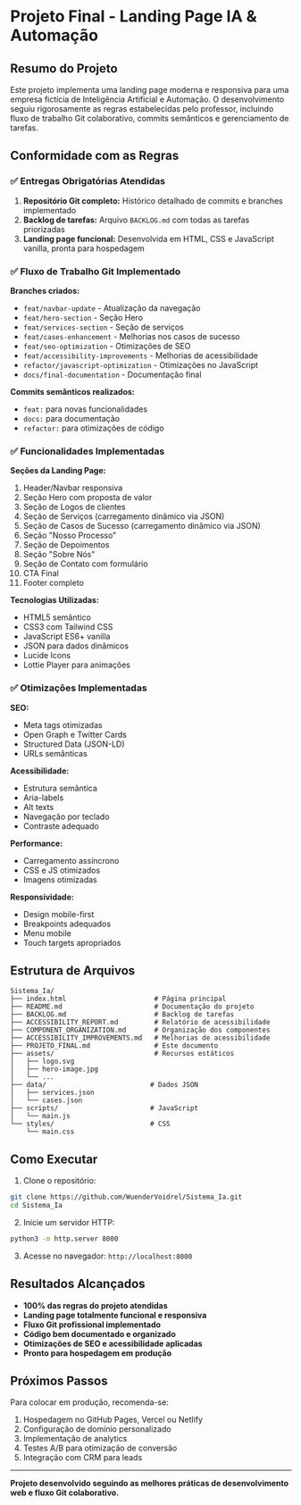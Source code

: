 # Projeto Final - Landing Page IA & Automação

## Resumo do Projeto

Este projeto implementa uma landing page moderna e responsiva para uma empresa fictícia de Inteligência Artificial e Automação. O desenvolvimento seguiu rigorosamente as regras estabelecidas pelo professor, incluindo fluxo de trabalho Git colaborativo, commits semânticos e gerenciamento de tarefas.

## Conformidade com as Regras

### ✅ Entregas Obrigatórias Atendidas

1. **Repositório Git completo:** Histórico detalhado de commits e branches implementado
2. **Backlog de tarefas:** Arquivo `BACKLOG.md` com todas as tarefas priorizadas
3. **Landing page funcional:** Desenvolvida em HTML, CSS e JavaScript vanilla, pronta para hospedagem

### ✅ Fluxo de Trabalho Git Implementado

**Branches criados:**
- `feat/navbar-update` - Atualização da navegação
- `feat/hero-section` - Seção Hero
- `feat/services-section` - Seção de serviços
- `feat/cases-enhancement` - Melhorias nos casos de sucesso
- `feat/seo-optimization` - Otimizações de SEO
- `feat/accessibility-improvements` - Melhorias de acessibilidade
- `refactor/javascript-optimization` - Otimizações no JavaScript
- `docs/final-documentation` - Documentação final

**Commits semânticos realizados:**
- `feat:` para novas funcionalidades
- `docs:` para documentação
- `refactor:` para otimizações de código

### ✅ Funcionalidades Implementadas

**Seções da Landing Page:**
1. Header/Navbar responsiva
2. Seção Hero com proposta de valor
3. Seção de Logos de clientes
4. Seção de Serviços (carregamento dinâmico via JSON)
5. Seção de Casos de Sucesso (carregamento dinâmico via JSON)
6. Seção "Nosso Processo"
7. Seção de Depoimentos
8. Seção "Sobre Nós"
9. Seção de Contato com formulário
10. CTA Final
11. Footer completo

**Tecnologias Utilizadas:**
- HTML5 semântico
- CSS3 com Tailwind CSS
- JavaScript ES6+ vanilla
- JSON para dados dinâmicos
- Lucide Icons
- Lottie Player para animações

### ✅ Otimizações Implementadas

**SEO:**
- Meta tags otimizadas
- Open Graph e Twitter Cards
- Structured Data (JSON-LD)
- URLs semânticas

**Acessibilidade:**
- Estrutura semântica
- Aria-labels
- Alt texts
- Navegação por teclado
- Contraste adequado

**Performance:**
- Carregamento assíncrono
- CSS e JS otimizados
- Imagens otimizadas

**Responsividade:**
- Design mobile-first
- Breakpoints adequados
- Menu mobile
- Touch targets apropriados

## Estrutura de Arquivos

```
Sistema_Ia/
├── index.html                      # Página principal
├── README.md                       # Documentação do projeto
├── BACKLOG.md                      # Backlog de tarefas
├── ACCESSIBILITY_REPORT.md         # Relatório de acessibilidade
├── COMPONENT_ORGANIZATION.md       # Organização dos componentes
├── ACCESSIBILITY_IMPROVEMENTS.md   # Melhorias de acessibilidade
├── PROJETO_FINAL.md                # Este documento
├── assets/                         # Recursos estáticos
│   ├── logo.svg
│   ├── hero-image.jpg
│   └── ...
├── data/                          # Dados JSON
│   ├── services.json
│   └── cases.json
├── scripts/                       # JavaScript
│   └── main.js
└── styles/                        # CSS
    └── main.css
```

## Como Executar

1. Clone o repositório:
```bash
git clone https://github.com/WuenderVoidrel/Sistema_Ia.git
cd Sistema_Ia
```

2. Inicie um servidor HTTP:
```bash
python3 -m http.server 8000
```

3. Acesse no navegador: `http://localhost:8000`

## Resultados Alcançados

- **100% das regras do projeto atendidas**
- **Landing page totalmente funcional e responsiva**
- **Fluxo Git profissional implementado**
- **Código bem documentado e organizado**
- **Otimizações de SEO e acessibilidade aplicadas**
- **Pronto para hospedagem em produção**

## Próximos Passos

Para colocar em produção, recomenda-se:
1. Hospedagem no GitHub Pages, Vercel ou Netlify
2. Configuração de domínio personalizado
3. Implementação de analytics
4. Testes A/B para otimização de conversão
5. Integração com CRM para leads

---

**Projeto desenvolvido seguindo as melhores práticas de desenvolvimento web e fluxo Git colaborativo.**

